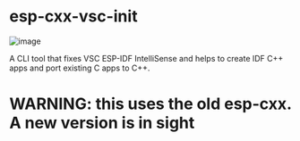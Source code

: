 # esp-cxx-vsc-init

![image](https://user-images.githubusercontent.com/43215895/182283980-7a02b1c7-c8f6-47f0-8470-087c619bf94f.png)


A CLI tool that fixes VSC ESP-IDF IntelliSense and helps to create IDF C++ apps and port existing C apps to C++.

# WARNING: this uses the old esp-cxx. A new version is in sight
